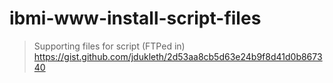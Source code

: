 # ibmi-www-install-script-files

> Supporting files for script (FTPed in) https://gist.github.com/jdukleth/2d53aa8cb5d63e24b9f8d41d0b867340
